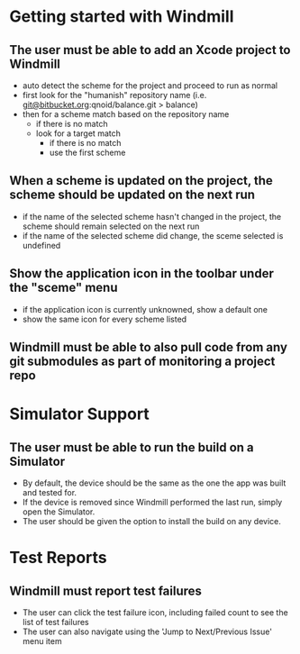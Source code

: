 # Getting started with Windmill

## The user must be able to add an Xcode project to Windmill

* auto detect the scheme for the project and proceed to run as normal
* first look for the "humanish" repository name (i.e. git@bitbucket.org:qnoid/balance.git > balance)
* then for a scheme match based on the repository name
    * if there is no match
	* look for a target match
	    * if there is no match
		* use the first scheme

## When a scheme is updated on the project, the scheme should be updated on the next run

* if the name of the selected scheme hasn't changed in the project, the scheme should remain selected on the next run
* if the name of the selected scheme did change, the sceme selected is undefined


## Show the application icon in the toolbar under the "sceme" menu

* if the application icon is currently unknowned, show a default one
* show the same icon for every scheme listed

## Windmill must be able to also pull code from any git submodules as part of monitoring a project repo

# Simulator Support

## The user must be able to run the build on a Simulator

* By default, the device should be the same as the one the app was built and tested for.
* If the device is removed since Windmill performed the last run, simply open the Simulator.
* The user should be given the option to install the build on any device.

# Test Reports

## Windmill must report test failures

* The user can click the test failure icon, including failed count to see the list of test failures
* The user can also navigate using the 'Jump to Next/Previous Issue' menu item
